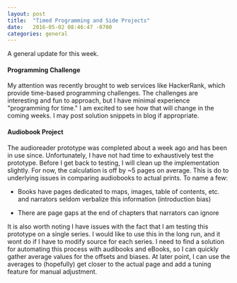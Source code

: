 ```yaml
---
layout: post
title:  "Timed Programming and Side Projects"
date:   2016-05-02 08:46:47 -0700
categories: general
---
```


A general update for this week.

#### Programming Challenge
My attention was recently brought to web services like HackerRank, which provide
time-based programming challenges. The challenges are interesting and fun to 
approach, but I have minimal experience "programming for time." I am excited to
see how that will change in the coming weeks. I may post solution snippets in
blog if appropriate. 


#### Audiobook Project
The audioreader prototype was completed about a week ago and has been in use
since. Unfortunately, I have not had time to exhaustively test the prototype.
Before I get back to testing, I will clean up the implementation slightly. 
For now, the calculation is off by ~5 pages on average. This is do to 
underlying issues in comparing audiobooks to actual prints. To name a few:

+ Books have pages dedicated to maps, images, table of contents, etc. and 
narrators seldom verbalize this information (introduction bias)

+ There are page gaps at the end of chapters that narrators can ignore

It is also worth noting I have issues with the fact that I am testing this 
prototype on a single series. I would like to use this in the long run, and
it wont do if I have to modify source for each series. I need to find a 
solution for automating this process with audibooks and eBooks, so I can 
quickly gather average values for the offsets and biases. At later point,
I can use the averages to (hopefully) get closer to the actual page and add
a tuning feature for manual adjustment. 





